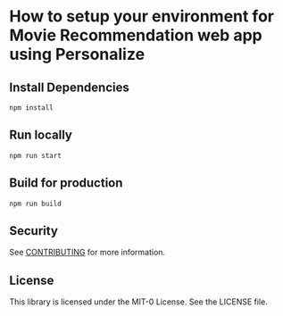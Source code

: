 # How to setup your environment for Movie Recommendation web app using Personalize

## Install Dependencies
```
npm install
```

## Run locally
```
npm run start
```

## Build for production
```
npm run build
```


## Security

See [CONTRIBUTING](CONTRIBUTING.md#security-issue-notifications) for more information.

## License

This library is licensed under the MIT-0 License. See the LICENSE file.

